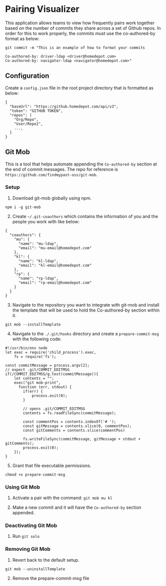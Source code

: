 # Pairing Visualizer

This application allows teams to view how frequently pairs work together based on the number of commits they share across a set of Github repos. In order for this to work properly, the commits must use the co-authored-by format as below:

```
git commit -m "This is an example of how to format your commits

Co-authored-by: driver-ldap <driver@homedepot.com>
Co-authored-by: navigator-ldap <navigator@homedepot.com>"
```

## Configuration

Create a `config.json` file in the root project directory that is formatted as below:

```
{
  "baseUrl": "https://github.homedepot.com/api/v3",
  "token": "GITHUB TOKEN",
  "repos": [
    "Org/Repo",
    "User/Repo2",
    ...,
  ]
}
```

## Git Mob

This is a tool that helps automate appending the `Co-authored-by` section at the end of commit messages. The repo for reference is `https://github.com/findmypast-oss/git-mob`.

### Setup

1. Download git-mob globally using npm.

```
npm i -g git-mob
```

2. Create `~/.git-coauthors` which contains the information of you and the people you work with like below:

```
{
  "coauthors": {
    "mu": {
      "name": "mu-ldap",
      "email": "mu-email@homedepot.com"
    },
    "kl": {
      "name": "kl-ldap",
      "email": "kl-email@homedepot.com"
    },
    "rp": {
      "name": "rp-ldap",
      "email": "rp-email@homedepot.com"
    }
  }
}
```

3. Navigate to the repository you want to integrate with git-mob and install the template that will be used to hold the Co-authored-by section within it.

```
git mob --installTemplate
```

4. Navigate to the `./.git/hooks` directory and create a `prepare-commit-msg` with the following code:

```
#!/usr/bin/env node
let exec = require('child_process').exec,
    fs = require('fs');

const commitMessage = process.argv[2];
// expect .git/COMMIT_EDITMSG
if(/COMMIT_EDITMSG/g.test(commitMessage)){
    let contents = "";
    exec("git mob-print",
      function (err, stdout) {
        if(err) {
            process.exit(0);
        }

        // opens .git/COMMIT_EDITMSG
        contents = fs.readFileSync(commitMessage);

        const commentPos = contents.indexOf('# ');
        const gitMessage = contents.slice(0, commentPos);
        const gitComments = contents.slice(commentPos)

        fs.writeFileSync(commitMessage, gitMessage + stdout + gitComments);
        process.exit(0);
    });
}
```

5. Grant that file executable permissions.


```
chmod +x prepare-commit-msg
```

### Using Git Mob

1. Activate a pair with the command: `git mob mu kl`

2. Make a new commit and it will have the `Co-authored-by` section appended.

### Deactivating Git Mob

1. Run `git solo`

### Removing Git Mob

1. Revert back to the default setup.

```
git mob --uninstallTemplate
```

2. Remove the prepare-commit-msg file